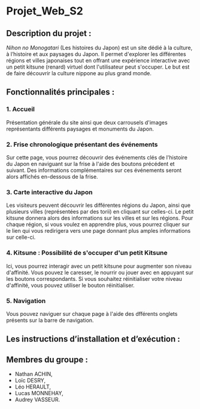 # Projet_Web_S2

## Description du projet :
*Nihon no Monogatari* (Les histoires du Japon) est un site dédié à la culture, à l’histoire et aux paysages du Japon. Il permet d'explorer les différentes régions et villes japonaises tout en offrant une expérience interactive avec un petit kitsune (renard) virtuel dont l'utilisateur peut s'occuper.
Le but est de faire découvrir la culture nippone au plus grand monde.


## Fonctionnalités principales : 

### 1. Accueil
Présentation générale du site ainsi que deux carrousels d'images représentants différents paysages et monuments du Japon.

### 2. Frise chronologique présentant des événements 
Sur cette page, vous pourrez découvrir des événements clés de l'histoire du Japon en naviguant sur la frise à l'aide des boutons précédent et suivant.
Des informations complémentaires sur ces événements seront alors affichés en-dessous de la frise.


### 3. Carte interactive du Japon
Les visiteurs peuvent découvrir les différentes régions du Japon, ainsi que plusieurs villes (représentées par des torii) en cliquant sur celles-ci.
Le petit kitsune donnera alors des informations sur les villes et sur les régions. 
Pour chaque région, si vous voulez en apprendre plus, vous pourrez cliquer sur le lien qui vous redirigera vers une page donnant plus amples informations sur celle-ci.


### 4. Kitsune : Possibilité de s'occuper d'un petit Kitsune
Ici, vous pourrez interagir avec un petit kitsune pour augmenter son niveau d'affinité.
Vous pouvez le caresser, le nourrir ou jouer avec en appuyant sur les boutons correspondants.
Si vous souhaitez réinitialiser votre niveau d'affinité, vous pouvez utiliser le bouton réinitialiser.

### 5. Navigation
Vous pouvez naviguer sur chaque page à l'aide des dfférents onglets présents sur la barre de navigation.


## Les instructions d’installation et d’exécution :



## Membres du groupe : 
- Nathan ACHIN,
- Loïc DESRY,
- Léo HERAULT,
- Lucas MONNEHAY,
- Audrey VASSEUR.
